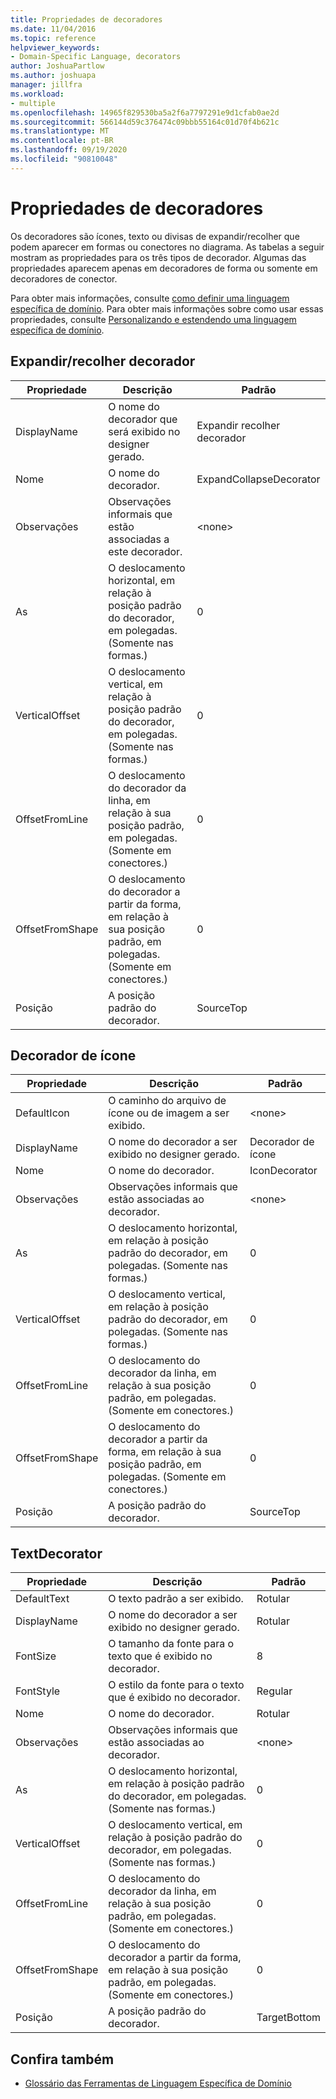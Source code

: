 ```yaml
---
title: Propriedades de decoradores
ms.date: 11/04/2016
ms.topic: reference
helpviewer_keywords:
- Domain-Specific Language, decorators
author: JoshuaPartlow
ms.author: joshuapa
manager: jillfra
ms.workload:
- multiple
ms.openlocfilehash: 14965f829530ba5a2f6a7797291e9d1cfab0ae2d
ms.sourcegitcommit: 566144d59c376474c09bbb55164c01d70f4b621c
ms.translationtype: MT
ms.contentlocale: pt-BR
ms.lasthandoff: 09/19/2020
ms.locfileid: "90810048"
---
```

# <a name="properties-of-decorators"></a>Propriedades de decoradores
Os decoradores são ícones, texto ou divisas de expandir/recolher que podem aparecer em formas ou conectores no diagrama. As tabelas a seguir mostram as propriedades para os três tipos de decorador. Algumas das propriedades aparecem apenas em decoradores de forma ou somente em decoradores de conector.

 Para obter mais informações, consulte [como definir uma linguagem específica de domínio](../modeling/how-to-define-a-domain-specific-language.md). Para obter mais informações sobre como usar essas propriedades, consulte [Personalizando e estendendo uma linguagem específica de domínio](../modeling/customizing-and-extending-a-domain-specific-language.md).

## <a name="expandcollapse-decorator"></a>Expandir/recolher decorador

|Propriedade|Descrição|Padrão|
|-|-|-|
|DisplayName|O nome do decorador que será exibido no designer gerado.|Expandir recolher decorador|
|Nome|O nome do decorador.|ExpandCollapseDecorator|
|Observações|Observações informais que estão associadas a este decorador.|\<none>|
|As|O deslocamento horizontal, em relação à posição padrão do decorador, em polegadas. (Somente nas formas.)|0|
|VerticalOffset|O deslocamento vertical, em relação à posição padrão do decorador, em polegadas. (Somente nas formas.)|0|
|OffsetFromLine|O deslocamento do decorador da linha, em relação à sua posição padrão, em polegadas. (Somente em conectores.)|0|
|OffsetFromShape|O deslocamento do decorador a partir da forma, em relação à sua posição padrão, em polegadas. (Somente em conectores.)|0|
|Posição|A posição padrão do decorador.|SourceTop|

## <a name="icon-decorator"></a>Decorador de ícone

|Propriedade|Descrição|Padrão|
|-|-|-|
|DefaultIcon|O caminho do arquivo de ícone ou de imagem a ser exibido.|\<none>|
|DisplayName|O nome do decorador a ser exibido no designer gerado.|Decorador de ícone|
|Nome|O nome do decorador.|IconDecorator|
|Observações|Observações informais que estão associadas ao decorador.|\<none>|
|As|O deslocamento horizontal, em relação à posição padrão do decorador, em polegadas. (Somente nas formas.)|0|
|VerticalOffset|O deslocamento vertical, em relação à posição padrão do decorador, em polegadas. (Somente nas formas.)|0|
|OffsetFromLine|O deslocamento do decorador da linha, em relação à sua posição padrão, em polegadas. (Somente em conectores.)|0|
|OffsetFromShape|O deslocamento do decorador a partir da forma, em relação à sua posição padrão, em polegadas. (Somente em conectores.)|0|
|Posição|A posição padrão do decorador.|SourceTop|

## <a name="textdecorator"></a>TextDecorator

|Propriedade|Descrição|Padrão|
|-|-|-|
|DefaultText|O texto padrão a ser exibido.|Rotular|
|DisplayName|O nome do decorador a ser exibido no designer gerado.|Rotular|
|FontSize|O tamanho da fonte para o texto que é exibido no decorador.|8|
|FontStyle|O estilo da fonte para o texto que é exibido no decorador.|Regular|
|Nome|O nome do decorador.|Rotular|
|Observações|Observações informais que estão associadas ao decorador.|\<none>|
|As|O deslocamento horizontal, em relação à posição padrão do decorador, em polegadas. (Somente nas formas.)|0|
|VerticalOffset|O deslocamento vertical, em relação à posição padrão do decorador, em polegadas. (Somente nas formas.)|0|
|OffsetFromLine|O deslocamento do decorador da linha, em relação à sua posição padrão, em polegadas. (Somente em conectores.)|0|
|OffsetFromShape|O deslocamento do decorador a partir da forma, em relação à sua posição padrão, em polegadas. (Somente em conectores.)|0|
|Posição|A posição padrão do decorador.|TargetBottom|

## <a name="see-also"></a>Confira também

- [Glossário das Ferramentas de Linguagem Específica de Domínio](/previous-versions/bb126564(v=vs.100))